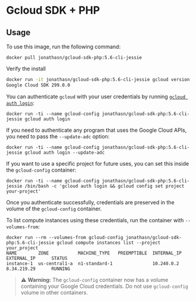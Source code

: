 # Gcloud SDK + PHP
## Usage

To use this image, run the following command:

```
docker pull jonathasn/gcloud-sdk-php:5.6-cli-jessie
```

Verify the install

```bash
docker run -it jonathasn/gcloud-sdk-php:5.6-cli-jessie gcloud version
Google Cloud SDK 299.0.0
```

You can authenticate `gcloud` with your user credentials by running [`gcloud auth login`](https://cloud.google.com/sdk/gcloud/reference/auth/login):

```
docker run -ti --name gcloud-config jonathasn/gcloud-sdk-php:5.6-cli-jessie gcloud auth login
```

If you need to authenticate any program that uses the Google Cloud APIs, you need to pass the `--update-adc` option:

```
docker run -ti --name gcloud-config jonathasn/gcloud-sdk-php:5.6-cli-jessie gcloud auth login --update-adc
```

If you want to use a specific project for future uses, you can set this inside the `gcloud-config` container:

```
docker run -ti --name gcloud-config jonathasn/gcloud-sdk-php:5.6-cli-jessie /bin/bash -c 'gcloud auth login && gcloud config set project your-project'
```

Once you authenticate successfully, credentials are preserved in the volume of
the `gcloud-config` container.

To list compute instances using these credentials, run the container with
`--volumes-from`:

```
docker run --rm --volumes-from gcloud-config jonathasn/gcloud-sdk-php:5.6-cli-jessie gcloud compute instances list --project your_project
NAME        ZONE           MACHINE_TYPE   PREEMPTIBLE  INTERNAL_IP  EXTERNAL_IP      STATUS
instance-1  us-central1-a  n1-standard-1               10.240.0.2   8.34.219.29      RUNNING
```

> :warning: **Warning:** The `gcloud-config` container now has a volume
> containing your Google Cloud credentials. Do not use `gcloud-config` volume in
> other containers.
